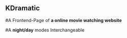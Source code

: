 ## KDramatic

#A Frontend-Page of **a online movie watching website**

#A **night/day** modes Interchangeable
